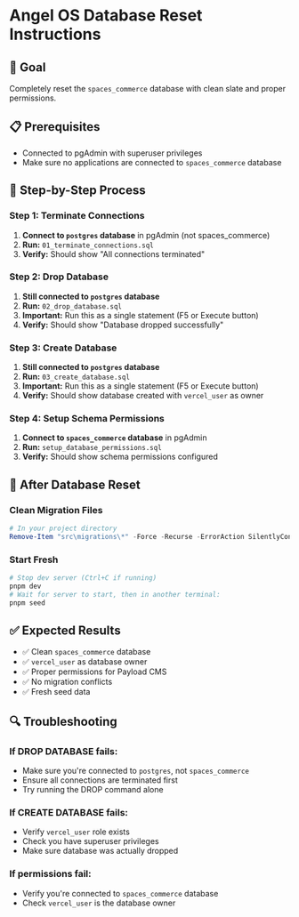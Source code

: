 # Angel OS Database Reset Instructions

## 🎯 Goal
Completely reset the `spaces_commerce` database with clean slate and proper permissions.

## 📋 Prerequisites
- Connected to pgAdmin with superuser privileges
- Make sure no applications are connected to `spaces_commerce` database

## 🔧 Step-by-Step Process

### Step 1: Terminate Connections
1. **Connect to `postgres` database** in pgAdmin (not spaces_commerce)
2. **Run:** `01_terminate_connections.sql`
3. **Verify:** Should show "All connections terminated"

### Step 2: Drop Database
1. **Still connected to `postgres` database**
2. **Run:** `02_drop_database.sql` 
3. **Important:** Run this as a single statement (F5 or Execute button)
4. **Verify:** Should show "Database dropped successfully"

### Step 3: Create Database
1. **Still connected to `postgres` database**
2. **Run:** `03_create_database.sql`
3. **Important:** Run this as a single statement (F5 or Execute button)
4. **Verify:** Should show database created with `vercel_user` as owner

### Step 4: Setup Schema Permissions
1. **Connect to `spaces_commerce` database** in pgAdmin
2. **Run:** `setup_database_permissions.sql`
3. **Verify:** Should show schema permissions configured

## 🚀 After Database Reset

### Clean Migration Files
```powershell
# In your project directory
Remove-Item "src\migrations\*" -Force -Recurse -ErrorAction SilentlyContinue
```

### Start Fresh
```powershell
# Stop dev server (Ctrl+C if running)
pnpm dev
# Wait for server to start, then in another terminal:
pnpm seed
```

## ✅ Expected Results
- ✅ Clean `spaces_commerce` database
- ✅ `vercel_user` as database owner
- ✅ Proper permissions for Payload CMS
- ✅ No migration conflicts
- ✅ Fresh seed data

## 🔍 Troubleshooting

### If DROP DATABASE fails:
- Make sure you're connected to `postgres`, not `spaces_commerce`
- Ensure all connections are terminated first
- Try running the DROP command alone

### If CREATE DATABASE fails:
- Verify `vercel_user` role exists
- Check you have superuser privileges
- Make sure database was actually dropped

### If permissions fail:
- Verify you're connected to `spaces_commerce` database
- Check `vercel_user` is the database owner
